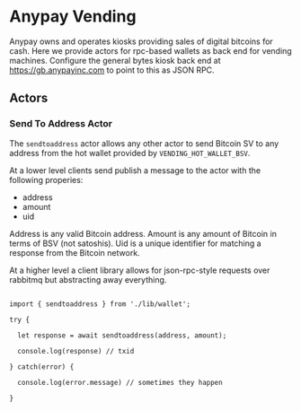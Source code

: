 # Anypay Vending

Anypay owns and operates kiosks providing sales of digital bitcoins for cash.
Here we provide actors for rpc-based wallets as back end for vending machines.
Configure the general bytes kiosk back end at https://gb.anypayinc.com to point
to this as JSON RPC.

## Actors

### Send To Address Actor

The `sendtoaddress` actor allows any other actor to send Bitcoin SV to any
address from the hot wallet provided by `VENDING_HOT_WALLET_BSV`.

At a lower level clients send publish a message to the actor with the following
properies:

- address
- amount
- uid

Address is any valid Bitcoin address.
Amount is any amount of Bitcoin in terms of BSV (not satoshis).
Uid is a unique identifier for matching a response from the Bitcoin network.

At a higher level a client library allows for json-rpc-style requests over
rabbitmq but abstracting away everything.

```

import { sendtoaddress } from './lib/wallet';

try {

  let response = await sendtoaddress(address, amount);

  console.log(response) // txid

} catch(error) {

  console.log(error.message) // sometimes they happen

}

```

